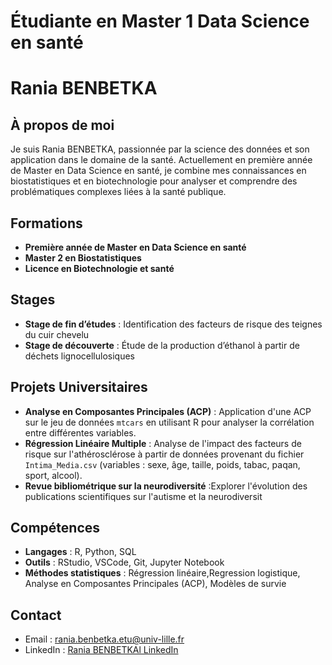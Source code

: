 # Étudiante en Master 1 Data Science en santé

# Rania BENBETKA

## À propos de moi

Je suis Rania BENBETKA, passionnée par la science des données et son application dans le domaine de la santé. Actuellement en première année de Master en Data Science en santé, je combine mes connaissances en biostatistiques et en biotechnologie pour analyser et comprendre des problématiques complexes liées à la santé publique.

## Formations

- **Première année de Master en Data Science en santé**
- **Master 2 en Biostatistiques**
- **Licence en Biotechnologie et santé**

## Stages

- **Stage de fin d’études** : Identification des facteurs de risque des teignes du cuir chevelu
- **Stage de découverte** : Étude de la production d’éthanol à partir de déchets lignocellulosiques

## Projets Universitaires

- **Analyse en Composantes Principales (ACP)** : Application d'une ACP sur le jeu de données `mtcars` en utilisant R pour analyser la corrélation entre différentes variables.
- **Régression Linéaire Multiple** : Analyse de l'impact des facteurs de risque sur l'athérosclérose à partir de données provenant du fichier `Intima_Media.csv` (variables : sexe, âge, taille, poids, tabac, paqan, sport, alcool).
- **Revue bibliométrique sur la neurodiversité** :Explorer l'évolution des publications scientifiques sur l'autisme et la neurodiversit
## Compétences

- **Langages** : R, Python, SQL
- **Outils** : RStudio, VSCode, Git, Jupyter Notebook
- **Méthodes statistiques** : Régression linéaire,Regression logistique, Analyse en Composantes Principales (ACP), Modèles de survie

## Contact

- Email : [rania.benbetka.etu@univ-lille.fr](mailto:ton.email@exemple.com)
- LinkedIn : [Rania BENBETKAl LinkedIn](https://www.linkedin.com/in/rania-benbetka-aaa02b286/)
